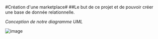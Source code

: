 #Création d'une marketplace#
##Le but de ce projet et de pouvoir créer une base de donnée relationnelle.


*Conception de notre diagramme UML*

![image](https://user-images.githubusercontent.com/58702474/113477597-44c01e00-9483-11eb-8af4-0efe75cf81ef.png)

